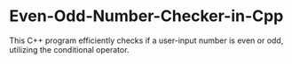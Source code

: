 # Even-Odd-Number-Checker-in-Cpp
 This C++ program efficiently checks if a user-input number is even or odd, utilizing the conditional operator.
